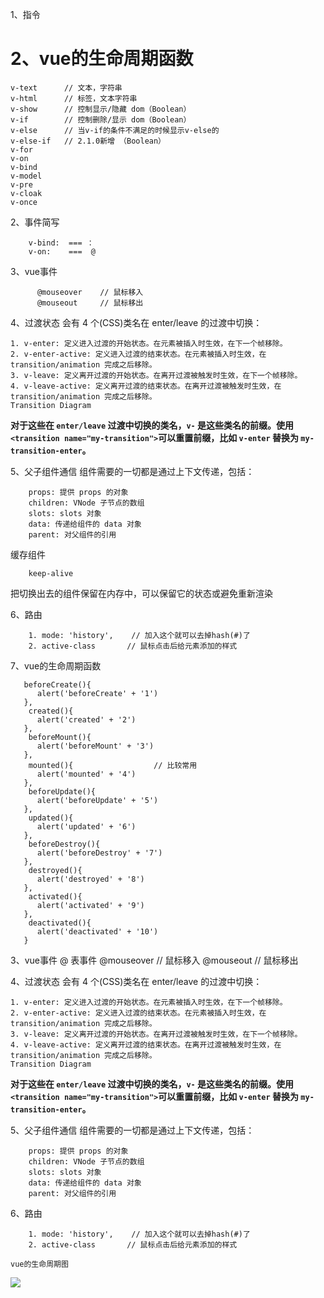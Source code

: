 1、指令


2、vue的生命周期函数
=======
	v-text		// 文本，字符串
	v-html		// 标签，文本字符串
	v-show		// 控制显示/隐藏 dom（Boolean）
	v-if		// 控制删除/显示 dom（Boolean）
	v-else		// 当v-if的条件不满足的时候显示v-else的
	v-else-if	// 2.1.0新增 （Boolean）
	v-for		
	v-on
	v-bind
	v-model
	v-pre
	v-cloak
	v-once


2、事件简写

		v-bind:  === ：
		v-on:    ===  @
  
  3、vue事件
  
		  @mouseover 	// 鼠标移入
		  @mouseout 	// 鼠标移出

  4、过渡状态
  会有 4 个(CSS)类名在 enter/leave 的过渡中切换：

    1. v-enter: 定义进入过渡的开始状态。在元素被插入时生效，在下一个帧移除。
    2. v-enter-active: 定义进入过渡的结束状态。在元素被插入时生效，在 transition/animation 完成之后移除。
    3. v-leave: 定义离开过渡的开始状态。在离开过渡被触发时生效，在下一个帧移除。
    4. v-leave-active: 定义离开过渡的结束状态。在离开过渡被触发时生效，在 transition/animation 完成之后移除。
    Transition Diagram
    
__对于这些在 ``enter/leave`` 过渡中切换的类名，``v-`` 是这些类名的前缀。使用``<transition name="my-transition">``可以重置前缀，比如 ``v-enter`` 替换为 ``my-transition-enter``。__

  5、父子组件通信
  组件需要的一切都是通过上下文传递，包括：
  
	    props: 提供 props 的对象
	    children: VNode 子节点的数组
	    slots: slots 对象
	    data: 传递给组件的 data 对象
	    parent: 对父组件的引用
  缓存组件

		keep-alive
  把切换出去的组件保留在内存中，可以保留它的状态或避免重新渲染

 6、路由
  
	    1. mode: 'history',    // 加入这个就可以去掉hash(#)了
	    2. active-class       // 鼠标点击后给元素添加的样式
 
 7、vue的生命周期函数
 
	   beforeCreate(){
	      alert('beforeCreate' + '1')
	   },
	    created(){
	      alert('created' + '2')
	   },
	    beforeMount(){
	      alert('beforeMount' + '3')
	   },
	    mounted(){					// 比较常用
	      alert('mounted' + '4')
	   },
	    beforeUpdate(){
	      alert('beforeUpdate' + '5')
	   },
	    updated(){
	      alert('updated' + '6')
	   },
	    beforeDestroy(){
	      alert('beforeDestroy' + '7')
	   },
	    destroyed(){
	      alert('destroyed' + '8')
	   },
	    activated(){
	      alert('activated' + '9')
	   },
	    deactivated(){
	      alert('deactivated' + '10')
	   }

  3、vue事件
  	@ 表事件
		  @mouseover 	// 鼠标移入
		  @mouseout 	// 鼠标移出

  4、过渡状态
  会有 4 个(CSS)类名在 enter/leave 的过渡中切换：

    1. v-enter: 定义进入过渡的开始状态。在元素被插入时生效，在下一个帧移除。
    2. v-enter-active: 定义进入过渡的结束状态。在元素被插入时生效，在 transition/animation 完成之后移除。
    3. v-leave: 定义离开过渡的开始状态。在离开过渡被触发时生效，在下一个帧移除。
    4. v-leave-active: 定义离开过渡的结束状态。在离开过渡被触发时生效，在 transition/animation 完成之后移除。
    Transition Diagram
    
__对于这些在 ``enter/leave`` 过渡中切换的类名，``v-`` 是这些类名的前缀。使用``<transition name="my-transition">``可以重置前缀，比如 ``v-enter`` 替换为 ``my-transition-enter``。__

  5、父子组件通信
  组件需要的一切都是通过上下文传递，包括：
  
	    props: 提供 props 的对象
	    children: VNode 子节点的数组
	    slots: slots 对象
	    data: 传递给组件的 data 对象
	    parent: 对父组件的引用

  6、路由
  
	    1. mode: 'history',    // 加入这个就可以去掉hash(#)了
	    2. active-class       // 鼠标点击后给元素添加的样式

	vue的生命周期图
	
  <img src="https://cn.vuejs.org/images/lifecycle.png">

